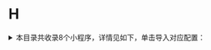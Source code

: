 # H
<details>
<summary>
本目录共收录8个小程序，详情见如下，单击导入对应配置：
</summary>

 自动导入功能依赖 [【神机模块】](https://raw.githubusercontent.com/zirawell/R-Store/main/Rule/Surge/Redirect/DivineEngine.sgmodule)
- [华住会](https://surge.app/install-module?url=https%3A%2F%2Fraw.githubusercontent.com%2Fzirawell%2FR-Store%2Fmain%2FRule%2FSurge%2FAdblock%2FApplet%2FWechat%2FH%2F%E5%8D%8E%E4%BD%8F%E4%BC%9A%2Fhuazhu.sgmodule)
- [哈啰](https://surge.app/install-module?url=https%3A%2F%2Fraw.githubusercontent.com%2Fzirawell%2FR-Store%2Fmain%2FRule%2FSurge%2FAdblock%2FApplet%2FWechat%2FH%2F%E5%93%88%E5%95%B0%2Fhellobike.sgmodule)
- [横店电影](https://surge.app/install-module?url=https%3A%2F%2Fraw.githubusercontent.com%2Fzirawell%2FR-Store%2Fmain%2FRule%2FSurge%2FAdblock%2FApplet%2FWechat%2FH%2F%E6%A8%AA%E5%BA%97%E7%94%B5%E5%BD%B1%2Fhengdianfilm.sgmodule)
- [汇付天下商户服务](https://surge.app/install-module?url=https%3A%2F%2Fraw.githubusercontent.com%2Fzirawell%2FR-Store%2Fmain%2FRule%2FSurge%2FAdblock%2FApplet%2FWechat%2FH%2F%E6%B1%87%E4%BB%98%E5%A4%A9%E4%B8%8B%E5%95%86%E6%88%B7%E6%9C%8D%E5%8A%A1%2Fcloudpnr.sgmodule)
- [海尔服务](https://surge.app/install-module?url=https%3A%2F%2Fraw.githubusercontent.com%2Fzirawell%2FR-Store%2Fmain%2FRule%2FSurge%2FAdblock%2FApplet%2FWechat%2FH%2F%E6%B5%B7%E5%B0%94%E6%9C%8D%E5%8A%A1%2Fhaiersmarthomes.sgmodule)
- [盒马鲜生](https://surge.app/install-module?url=https%3A%2F%2Fraw.githubusercontent.com%2Fzirawell%2FR-Store%2Fmain%2FRule%2FSurge%2FAdblock%2FApplet%2FWechat%2FH%2F%E7%9B%92%E9%A9%AC%E9%B2%9C%E7%94%9F%2Ffreshippo.sgmodule)
- [花小猪打车](https://surge.app/install-module?url=https%3A%2F%2Fraw.githubusercontent.com%2Fzirawell%2FR-Store%2Fmain%2FRule%2FSurge%2FAdblock%2FApplet%2FWechat%2FH%2F%E8%8A%B1%E5%B0%8F%E7%8C%AA%E6%89%93%E8%BD%A6%2Fhongyibo.sgmodule)
- [货拉拉](https://surge.app/install-module?url=https%3A%2F%2Fraw.githubusercontent.com%2Fzirawell%2FR-Store%2Fmain%2FRule%2FSurge%2FAdblock%2FApplet%2FWechat%2FH%2F%E8%B4%A7%E6%8B%89%E6%8B%89%2Fhuolala.sgmodule)

</details>